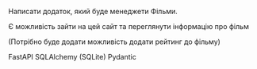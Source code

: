 Написати додаток, який буде менеджети Фільми.

Є можливість зайти на цей сайт та переглянути інформацію про фільм

(Потрібно буде додати можливість додати рейтинг до фільму)

FastAPI
SQLAlchemy (SQLite)
Pydantic
